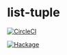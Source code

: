 # list-tuple

[![CircleCI](https://circleci.com/gh/kakkun61/tuple/tree/master.svg?style=svg)](https://circleci.com/gh/kakkun61/tuple/tree/master)

[![Hackage](https://matrix.hackage.haskell.org/api/v2/packages/list-tuple/badge)](http://hackage.haskell.org/package/list-tuple)
